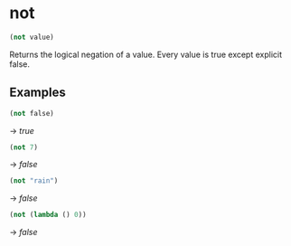 # not
```scheme
(not value)
```
Returns the logical negation of a value. Every value is true except explicit false.

## Examples
```scheme
(not false)
```
-> *true*

```scheme
(not 7)
```
-> *false*

```scheme
(not "rain")
```
-> *false*

```scheme
(not (lambda () 0))
```
-> *false*